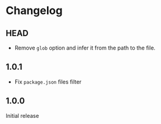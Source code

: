 # Changelog

## HEAD

- Remove `glob` option and infer it from the path to the file.

## 1.0.1

- Fix `package.json` files filter

## 1.0.0

Initial release
